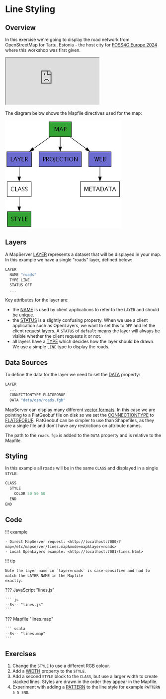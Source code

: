 # Line Styling

## Overview

In this exercise we're going to display the road network from OpenStreetMap for Tartu, Estonia - the host
city for [FOSS4G Europe 2024](https://2024.europe.foss4g.org/) where this workshop was first given. 

<div class="map">
  <iframe src="https://mapserver.github.io/getting-started-with-mapserver-demo/lines.html"></iframe>
</div>

The diagram below shows the Mapfile directives used for the map:

![Mapfile classes used in the Lines map](../assets/images/line-map-classes.png "Mapfile Classes")


## Layers

A MapServer [LAYER](https://mapserver.org/mapfile/layer.html) represents
a dataset that will be displayed in your map. In this example we have a single "roads" layer, defined below:

```scala
LAYER
  NAME "roads"
  TYPE LINE
  STATUS OFF
  ...
```

Key attributes for the layer are:

- the [NAME](https://mapserver.org/mapfile/layer.html#mapfile-layer-name) is used by client applications to refer to the `LAYER` and should be unique.
- the [STATUS](https://mapserver.org/mapfile/layer.html#mapfile-layer-status) is a slightly confusing property. When we use a client application such as OpenLayers, we want to set this to `OFF` and let the client request layers. A `STATUS` of `default` means the layer will always be visible whether the client requests it or not.
- all layers have a [TYPE](https://mapserver.org/mapfile/layer.html#mapfile-layer-type) which decides how the layer should be drawn. We use a simple `LINE` type to display the roads.

## Data Sources

To define the data for the layer we need to set the [DATA](https://mapserver.org/mapfile/layer.html#mapfile-layer-data) property:

```scala
LAYER
  ...
  CONNECTIONTYPE FLATGEOBUF
  DATA "data/osm/roads.fgb"
```

MapServer can display many different [vector formats](https://mapserver.org/input/vector/index.html). In this case we are pointing to a FlatGeobuf file on disk so we set the [CONNECTIONTYPE](https://mapserver.org/mapfile/layer.html#mapfile-layer-connectiontype) to [FLATGEOBUF](https://mapserver.org/input/vector/flatgeobuf.html). FlatGeobuf can be simpler to use than Shapefiles, as they are a single file and don't have any restrictions on attribute names. 

The path to the `roads.fgb` is added to the `DATA` property and is relative to the Mapfile. 

## Styling

In this example all roads will be in the same `CLASS` and displayed in a single `STYLE`:

```scala
CLASS
  STYLE
    COLOR 50 50 50
  END
END
```

## Code

!!! example

    - Direct MapServer request: <http://localhost:7000/?map=/etc/mapserver/lines.map&mode=map&layer=roads>
    - Local OpenLayers example: <http://localhost:7001/lines.html>

!!! tip

    Note the layer name in `layer=roads` is case-sensitive and had to match the LAYER NAME in the Mapfile
    exactly.

??? JavaScript "lines.js"

    ``` js
    --8<-- "lines.js"
    ```

??? Mapfile "lines.map"

    ``` scala
    --8<-- "lines.map"
    ```

## Exercises

1. Change the `STYLE` to use a different RGB colour. 
2. Add a [WIDTH](https://www.mapserver.org/mapfile/style.html#mapfile-style-width) property to the `STYLE`.
2. Add a second `STYLE` block to the `CLASS`, but use a larger width to create stacked lines. Styles are drawn in the order they appear in the Mapfile.
3. Experiment with adding a [PATTERN](https://www.mapserver.org/mapfile/style.html#mapfile-style-pattern) to the line style for example `PATTERN 5 5 END`.

